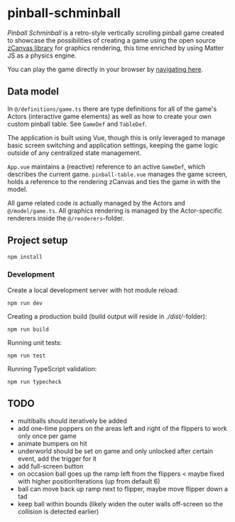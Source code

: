 # pinball-schminball

_Pinball Schminball_ is a retro-style vertically scrolling pinball game created to showcase the
possibilities of creating a game using the open source [zCanvas library](https://github.com/igorski/zCanvas)
for graphics rendering, this time enriched by using Matter JS as a physics engine.

You can play the game directly in your browser by [navigating here](https://www.igorski.nl/application/pinball-schminball).

## Data model

In `@/definitions/game.ts` there are type definitions for all of the game's
Actors (interactive game elements) as well as how to create your own custom pinball table. See `GameDef` and `TableDef`.

The application is built using Vue, though this is only leveraged to manage basic screen
switching and application settings, keeping the game logic outside of any centralized state management.

`App.vue` maintains a (reactive) reference to an active `GameDef`, which describes the current game.
`pinball-table.vue` manages the game screen, holds a reference to the rendering zCanvas and ties
the game in with the model.

All game related code is actually managed by the Actors and `@/model/game.ts`. All graphics rendering
is managed by the Actor-specific renderers inside the `@/renderers`-folder.

## Project setup

```
npm install
```

### Development

Create a local development server with hot module reload:

```
npm run dev
```

Creating a production build (build output will reside in _./dist/_-folder):

```
npm run build
```

Running unit tests:

```
npm run test
```

Running TypeScript validation:

```
npm run typecheck
```

## TODO

* multiballs should iteratively be added
* add one-time poppers on the areas left and right of the flippers to work only once per game
* animate bumpers on hit
* underworld should be set on game and only unlocked after certain event, add the trigger for it
* add full-screen button
* on occasion ball goes up the ramp left from the flippers < maybe fixed with higher positionIterations (up from default 6)
* ball can move back up ramp next to flipper, maybe move flipper down a tad
* keep ball within bounds (likely widen the outer walls off-screen so the collision is detected earlier)
